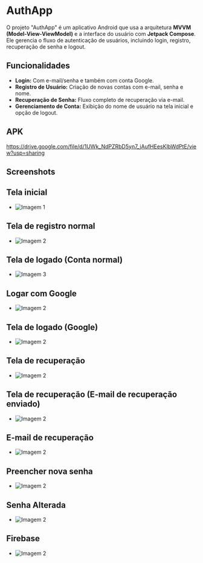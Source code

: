 # AuthApp

O projeto "AuthApp" é um aplicativo Android que usa a arquitetura **MVVM (Model-View-ViewModel)** e a interface do usuário com **Jetpack Compose**. Ele gerencia o fluxo de autenticação de usuários, incluindo login, registro, recuperação de senha e logout.

## Funcionalidades
- **Login:** Com e-mail/senha e também com conta Google.
- **Registro de Usuário:** Criação de novas contas com e-mail, senha e nome.
- **Recuperação de Senha:** Fluxo completo de recuperação via e-mail.
- **Gerenciamento de Conta:** Exibição do nome de usuário na tela inicial e opção de logout.

## APK
https://drive.google.com/file/d/1UWk_NdPZRbD5yn7_jAufHEesKlbWdPtE/view?usp=sharing

## Screenshots

## Tela inicial
- ![Imagem 1](home.jpeg)
## Tela de registro normal
- ![Imagem 2](criarContaNormal.jpeg)
## Tela de logado (Conta normal)
- ![Imagem 3](logadoRegistroNormal.jpeg)
## Logar com Google
- ![Imagem 2](logarContaGoogle.jpeg)
## Tela de logado (Google)
- ![Imagem 2](logadoGoogle.jpeg)
## Tela de recuperação
- ![Imagem 2](recSenha.jpeg)
## Tela de recuperação (E-mail de recuperação enviado)
- ![Imagem 2](recEnviado.jpeg)
## E-mail de recuperação
- ![Imagem 2](emailRec.jpeg)
## Preencher nova senha
- ![Imagem 2](preencherSenhaRec.jpeg)
## Senha Alterada
- ![Imagem 2](senhaAlterada.jpeg)
## Firebase
- ![Imagem 2](firebaseUsers.png)